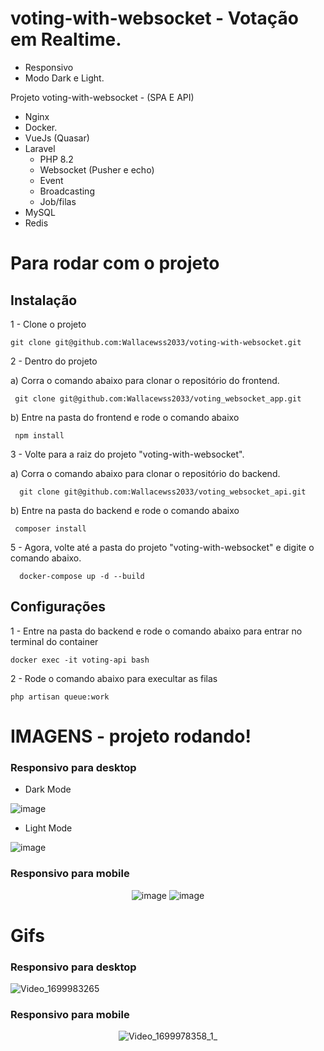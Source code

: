 # voting-with-websocket - Votação em Realtime.

- Responsivo
- Modo Dark e Light.


Projeto voting-with-websocket - (SPA E API) 
- Nginx
- Docker.
- VueJs (Quasar)
- Laravel
  - PHP 8.2 
  - Websocket (Pusher e echo)
  - Event
  - Broadcasting
  - Job/filas     
- MySQL
- Redis
 



# Para rodar com o projeto

## Instalação 

1 - Clone o projeto
```
git clone git@github.com:Wallacewss2033/voting-with-websocket.git
```

2 - Dentro do projeto 

  a) Corra o comando abaixo para clonar o repositório do frontend. 

```
 git clone git@github.com:Wallacewss2033/voting_websocket_app.git
```
  b) Entre na pasta do frontend e rode o comando abaixo
```
 npm install
```
  
3 - Volte para a raiz do projeto "voting-with-websocket".

  a) Corra o comando abaixo para clonar o repositório do backend.

```
  git clone git@github.com:Wallacewss2033/voting_websocket_api.git
```
  b) Entre na pasta do backend e rode o comando abaixo
  
```
 composer install
```

5 - Agora, volte até a pasta do projeto "voting-with-websocket" e digite o comando abaixo.

```
  docker-compose up -d --build
```

## Configurações

  1 - Entre na pasta do backend e rode o comando abaixo para entrar no terminal do container
  
    docker exec -it voting-api bash
    
  2 - Rode o comando abaixo para execultar as filas
  
  ```
  php artisan queue:work
  ```

# IMAGENS - projeto rodando!

### Responsivo para desktop
<div> 
   
  - Dark Mode  
  
  ![image](https://github.com/Wallacewss2033/voting-with-websocket/assets/39920409/fe2e1905-c0a6-424d-a79f-e50c7d84194f)

  - Light Mode
  
  ![image](https://github.com/Wallacewss2033/voting-with-websocket/assets/39920409/5de02885-56f9-4427-8f22-448dfc4ba39d)
    
</div>
 
### Responsivo para mobile

<div align="center"> 
  
![image](https://github.com/Wallacewss2033/voting-with-websocket/assets/39920409/353b88d7-e113-4f00-b1c3-02edae816348) ![image](https://github.com/Wallacewss2033/voting-with-websocket/assets/39920409/39938022-bd6c-4718-9984-3a0856822619)
    
</div>
  
  
# Gifs

### Responsivo para desktop

![Video_1699983265](https://github.com/Wallacewss2033/voting-with-websocket/assets/39920409/50b74061-5310-42ea-a5ae-77f7d722f4bf)


### Responsivo para mobile

<div align="center"> 
  
![Video_1699978358_1_](https://github.com/Wallacewss2033/voting-with-websocket/assets/39920409/ab1e1382-cec9-4000-9d94-52113d02f465)
    
</div>






